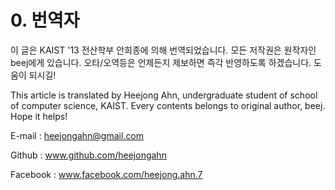 # 0. 번역자

이 글은 KAIST '13 전산학부 안희종에 의해 번역되었습니다. 모든 저작권은 원작자인
beej에게 있습니다. 오타/오역등은 언제든지 제보하면 즉각 반영하도록 하겠습니다.
도움이 되시길!

This article is translated by Heejong Ahn, undergraduate student of school of
computer science, KAIST. Every contents belongs to original author, beej. Hope
it helps!

E-mail : heejongahn@gmail.com

Github : www.github.com/heejongahn

Facebook : www.facebook.com/heejong.ahn.7
